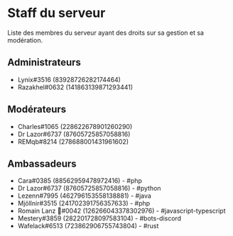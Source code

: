 # Staff du serveur

Liste des membres du serveur ayant des droits sur sa gestion et sa modération.

## Administrateurs

- Lynix#3516 (83928726282174464)
- Razakhel#0632 (141863139871293441)

## Modérateurs

- Charles#1065 (228622678901260290)
- Dr Lazor#6737 (87605725857058816)
- REMqb#8214 (278688001431961602)

## Ambassadeurs

- Cara#0385 (88562959478972416) - #php
- Dr Lazor#6737 (87605725857058816) - #python
- Lezenn#7995 (462796153558138881) - #java
- Mjöllnir#3515 (241702391756357633) - #php
- Romain Lanz 🦊#0042 (126266043378302976) - #javascript-typescript
- Mestery#3859 (282201728097583104) - #bots-discord
- Wafelack#6513 (723862906755743804) - #rust

